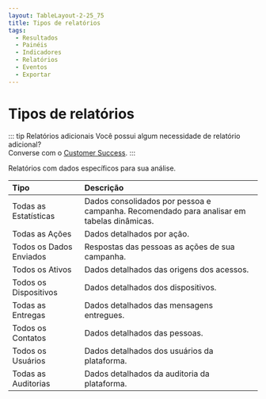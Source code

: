 ```yaml
---
layout: TableLayout-2-25_75
title: Tipos de relatórios
tags:
  - Resultados
  - Painéis
  - Indicadores
  - Relatórios
  - Eventos
  - Exportar
---
```


# Tipos de relatórios

::: tip Relatórios adicionais
Você possui algum necessidade de relatório adicional?<br>
Converse com o [Customer Success](mailto:cs@phishx.io).
:::

Relatórios com dados específicos para sua análise.

| Tipo                    | Descrição                                                                                 |
| :---------------------- | :---------------------------------------------------------------------------------------- |
| Todas as Estatísticas   | Dados consolidados por pessoa e campanha. Recomendado para analisar em tabelas dinâmicas. |
| Todas as Ações          | Dados detalhados por ação.                                                                |
| Todos os Dados Enviados | Respostas das pessoas as ações de sua campanha.                                           |
| Todos os Ativos         | Dados detalhados das origens dos acessos.                                                 |
| Todos os Dispositivos   | Dados detalhados dos dispositivos.                                                        |
| Todas as Entregas       | Dados detalhados das mensagens entregues.                                                 |
| Todos os Contatos       | Dados detalhados das pessoas.                                                             |
| Todos os Usuários       | Dados detalhados dos usuários da plataforma.                                              |
| Todas as Auditorias     | Dados detalhados da auditoria da plataforma.                                              |
